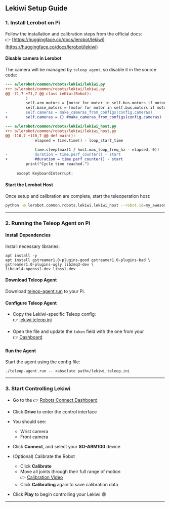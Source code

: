 ## Lekiwi Setup Guide

### 1. Install Lerobot on Pi

Follow the installation and calibration steps from the official docs:  
👉 [https://huggingface.co/docs/lerobot/lekiwi](https://huggingface.co/docs/lerobot/lekiwi)

#### Disable camera in Lerobot  
The camera will be managed by `teleop_agent`, so disable it in the source code:

```diff
--- a/lerobot/common/robots/lekiwi/lekiwi.py
+++ b/lerobot/common/robots/lekiwi/lekiwi.py
@@ -71,7 +71,7 @@ class LeKiwi(Robot):
         )
         self.arm_motors = [motor for motor in self.bus.motors if motor.startswith("arm")]
         self.base_motors = [motor for motor in self.bus.motors if motor.startswith("base")]
-        self.cameras = make_cameras_from_configs(config.cameras)
+        self.cameras = {} #make_cameras_from_configs(config.cameras)

--- a/lerobot/common/robots/lekiwi/lekiwi_host.py
+++ b/lerobot/common/robots/lekiwi/lekiwi_host.py
@@ -110,7 +110,7 @@ def main():
             elapsed = time.time() - loop_start_time
 
             time.sleep(max(1 / host.max_loop_freq_hz - elapsed, 0))
-            duration = time.perf_counter() - start
+            #duration = time.perf_counter() - start
         print("Cycle time reached.")
 
     except KeyboardInterrupt:
```

#### Start the Lerobot Host

Once setup and calibration are complete, start the teleoperation host:

```bash
python -m lerobot.common.robots.lekiwi.lekiwi_host --robot.id=my_awesome_kiwi
```

---

### 2. Running the Teleop Agent on Pi

#### Install Dependencies

Install necessary libraries:

```
apt install -y
apt install gstreamer1.0-plugins-good gstreamer1.0-plugins-bad \
gstreamer1.0-plugins-ugly libzmq3-dev \
libcurl4-openssl-dev libssl-dev
```

#### Download Teleop Agent

Download [teleop-agent.run](https://github.com/frodobots-org/robots-connect/) to your Pi.

#### Configure Teleop Agent

- Copy the Lekiwi-specific Teleop config:  
  👉 [lekiwi.teleop.ini](https://github.com/frodobots-org/robots-connect/blob/main/configs/lekiwi.teleop.ini)

- Open the file and update the `token` field with the one from your  
  👉 [Dashboard](https://robots-connect.netlify.app/dashboard)

#### Run the Agent

Start the agent using the config file:

```
./teleop-agent.run -- <absolute path>/lekiwi.teleop.ini
```

---

### 3. Start Controlling Lekiwi

- Go to the 👉 [Robots Connect Dashboard](https://robots-connect.netlify.app/dashboard)
- Click **Drive** to enter the control interface
- You should see:
  - Wrist camera
  - Front camera
- Click **Connect**, and select your **SO-ARM100** device
- (Optional) Calibrate the Robot

  - Click **Calibrate**
  - Move all joints through their full range of motion  
    👉 [Calibration Video](https://huggingface.co/docs/lerobot/en/so101#calibration-video)
  - Click **Calibrating** again to save calibration data
- Click **Play** to begin controlling your Lekiwi 😄

---

